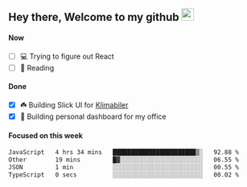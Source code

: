 ## Hey there, Welcome to my github <img src="https://media.giphy.com/media/hvRJCLFzcasrR4ia7z/giphy.gif" width="25px">

#### Now
- [ ] 💻 Trying to figure out React
- [ ] 📕 Reading

#### Done
- [x] ☘️ Building Slick UI for [Klimabiler](https://klimabiler.dk)
- [x] 🚀 Building personal dashboard for my office
 
 #### Focused on this week
<!--START_SECTION:waka-->

```txt
JavaScript   4 hrs 34 mins   ███████████████████████▒░   92.88 %
Other        19 mins         █▓░░░░░░░░░░░░░░░░░░░░░░░   06.55 %
JSON         1 min           ░░░░░░░░░░░░░░░░░░░░░░░░░   00.55 %
TypeScript   0 secs          ░░░░░░░░░░░░░░░░░░░░░░░░░   00.02 %
```

<!--END_SECTION:waka-->

